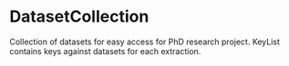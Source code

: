 # DatasetCollection

Collection of datasets for easy access for PhD research project.
KeyList contains keys against datasets for each extraction.
